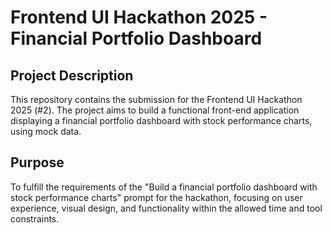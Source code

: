 # Frontend UI Hackathon 2025 - Financial Portfolio Dashboard

## Project Description

This repository contains the submission for the Frontend UI Hackathon 2025 (#2). The project aims to build a functional front-end application displaying a financial portfolio dashboard with stock performance charts, using mock data.

## Purpose

To fulfill the requirements of the "Build a financial portfolio dashboard with stock performance charts" prompt for the hackathon, focusing on user experience, visual design, and functionality within the allowed time and tool constraints.
